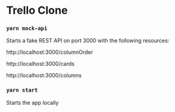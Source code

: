 # Trello Clone

### `yarn mock-api`

Starts a fake REST API on port 3000 with the following resources:

http://localhost:3000/columnOrder

http://localhost:3000/cards

http://localhost:3000/columns

### `yarn start`

Starts the app locally

